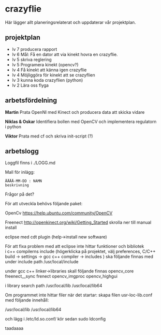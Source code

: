 crazyflie
=========
Här lägger allt planeringsrelaterat och uppdaterar vår projektplan.

projektplan
-----------

- lv 7 producera rapport
- lv 6 Mål: Få en dator att via kinekt hovra en crazyflie.
- lv 5 skriva reglering
- lv 5 Programera kinekt (opencv?)
- lv 4 Få kinekt att känna igen crazyflie
- lv 4 Möjliggöra för kinekt att se crazyflien
- lv 3 kunna koda crazyflien (python)
- lv 2 Lära oss flyga

arbetsfördelning
----------------
__Martin__
Prata OpenNI med Kinect och producera data att skicka vidare

__Niklas & Oskar__
Identifiera bollen med OpenCV och implementera regulatorn i python

__Viktor__
Prata med cf och skriva init-script (?)

arbetslogg
----------
Loggfil finns i ./LOGG.md

Mall för inlägg:

    ÅÅÅÅ-MM-DD : NAMN
    beskrivning

Frågor på det?


För att utveckla behövs följande paket:

OpenCv  https://help.ubuntu.com/community/OpenCV  

Freenect  http://openkinect.org/wiki/Getting_Started    skrolla ner till manual install  

eclipse med cdt plugin (help->install new software)  


För att fixa problem med att eclipse inte hittar funktioner och bibliotek  
i c++ compilerns include (högerklicka på projektet, välj preferences, C/C++ build -> settings -> gcc c++ compiler -> includes ) ska följande finnas med under include path
/usr/local/include

under gcc c++ linker->libraries skall följande finnas
opencv_core
freenect__sync
frenect
opencv_imgproc
opencv_highgui

i library search path
/usr/local/lib
/usr/local/lib64



Om programmet inte hittar filer när det startar:
skapa filen usr-loc-lib.conf med följande innehåll:

/usr/local/lib
/usr/local/lib64

och lägg i /etc/ld.so.conf/
kör sedan 
sudo ldconfig 


taadaaaa
